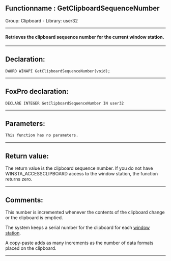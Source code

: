 <link rel="stylesheet" type="text/css" href="../../css/win32api.css">  
<link rel="stylesheet" href="https://cdnjs.cloudflare.com/ajax/libs/font-awesome/4.7.0/css/font-awesome.min.css">

## Functionname : GetClipboardSequenceNumber
Group: Clipboard - Library: user32    
***  


#### Retrieves the clipboard sequence number for the current window station.
***  


## Declaration:
```foxpro  
DWORD WINAPI GetClipboardSequenceNumber(void);  
```  
***  


## FoxPro declaration:
```foxpro  
DECLARE INTEGER GetClipboardSequenceNumber IN user32  
```  
***  


## Parameters:
```txt  
This function has no parameters.  
```  
***  


## Return value:
The return value is the clipboard sequence number. If you do not have WINSTA_ACCESSCLIPBOARD access to the window station, the function returns zero.  
***  


## Comments:
This number is incremented whenever the contents of the clipboard change or the clipboard is emptied.   
  
The system keeps a serial number for the clipboard for each <a href="https://msdn.microsoft.com/en-us/library/windows/desktop/ms687096(v=vs.85).aspx">window station</a>.   
  
A copy-paste adds as many increments as the number of data formats placed on the clipboard.  
  
***  


